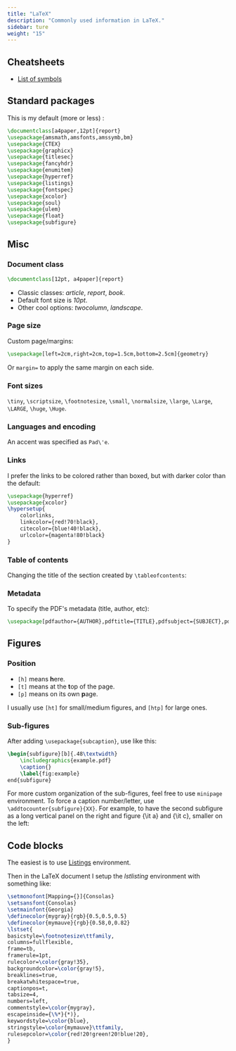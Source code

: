 ```yaml
---
title: "LaTeX"
description: "Commonly used information in LaTeX."
sidebar: ture
weight: "15"
---
```


## Cheatsheets

- [List of symbols](/pdf/Mathsymbols_TEX_Cookbook.pdf)

## Standard packages

This is my default (more or less) :

~~~tex
\documentclass[a4paper,12pt]{report}
\usepackage{amsmath,amsfonts,amssymb,bm}
\usepackage{CTEX}
\usepackage{graphicx}
\usepackage{titlesec}
\usepackage{fancyhdr}
\usepackage{enumitem}
\usepackage{hyperref}
\usepackage{listings}
\usepackage{fontspec}
\usepackage{xcolor}
\usepackage{soul}
\usepackage{ulem}
\usepackage{float}
\usepackage{subfigure}
~~~

## Misc

### Document class

~~~tex
\documentclass[12pt, a4paper]{report}
~~~

- Classic classes: *article*, *report*, *book*.
- Default font size is *10pt*.
- Other cool options: *twocolumn*, *landscape*.

### Page size

Custom page/margins:

~~~tex
\usepackage[left=2cm,right=2cm,top=1.5cm,bottom=2.5cm]{geometry}
~~~

Or `margin=` to apply the same margin on each side.

### Font sizes

`\tiny`, `\scriptsize`, `\footnotesize`, `\small`, `\normalsize`, `\large`, `\Large`, `\LARGE`, `\huge`, `\Huge`.


### Languages and encoding

An accent was specified as `Pad\'e`.

### Links

I prefer the links to be colored rather than boxed, but with darker color than the default:

~~~tex
\usepackage{hyperref}
\usepackage{xcolor}
\hypersetup{
    colorlinks,
    linkcolor={red!70!black},
    citecolor={blue!40!black},
    urlcolor={magenta!80!black}
}
~~~

### Table of contents


Changing the title of the section created by `\tableofcontents`:

### Metadata

To specify the PDF's metadata (title, author, etc):

~~~tex
\usepackage[pdfauthor={AUTHOR},pdftitle={TITLE},pdfsubject={SUBJECT},pdfkeywords={KEYWORDS},pdfproducer={LaTeX},pdfcreator={pdflatex}]{hyperref}
~~~


## Figures

### Position

+ `[h]` means **h**ere.
+ `[t]` means at the **t**op of the page.
+ `[p]` means on its own **p**age.

I usually use `[ht]` for small/medium figures, and `[htp]` for large ones.

### Sub-figures

After adding `\usepackage{subcaption}`, use like this:

~~~tex
\begin{subfigure}[b]{.48\textwidth}
	\includegraphics{example.pdf}
	\caption{}
	\label{fig:example}
end{subfigure}
~~~

For more custom organization of the sub-figures, feel free to use `minipage` environment. To force a caption number/letter, use `\addtocounter{subfigure}{XX}`. For example, to have the second subfigure as a long vertical panel on the right and figure {\it a} and {\it c}, smaller on the left:


## Code blocks

The easiest is to use [Listings](https://en.wikibooks.org/wiki/LaTeX/Source_Code_Listings) environment.


Then in the LaTeX document I setup the *lstlisting* environment with something like:

~~~tex
\setmonofont[Mapping={}]{Consolas}
\setsansfont{Consolas} 
\setmainfont{Georgia} 
\definecolor{mygray}{rgb}{0.5,0.5,0.5}
\definecolor{mymauve}{rgb}{0.58,0,0.82}
\lstset{ 
basicstyle=\footnotesize\ttfamily,
columns=fullflexible,
frame=tb,
framerule=1pt,
rulecolor=\color{gray!35},
backgroundcolor=\color{gray!5},
breaklines=true,
breakatwhitespace=true,
captionpos=t,
tabsize=4,
numbers=left,
commentstyle=\color{mygray},
escapeinside={\%*}{*)},
keywordstyle=\color{blue},
stringstyle=\color{mymauve}\ttfamily,
rulesepcolor=\color{red!20!green!20!blue!20},
}
~~~


